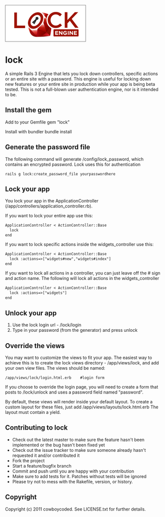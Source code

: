 ![Lock Logo](https://github.com/charlotte-ruby/lock/blob/master/logo.png?raw=true)

lock
====

A simple Rails 3 Engine that lets you lock down controllers, specific actions or an entire site with a password.  This engine is useful for locking down new features
or your entire site in production while your app is being beta tested.  This is not a full-blown user authentication engine, nor is it intended to be.

Install the gem
---------------

Add to your Gemfile
    gem "lock"

Install with bundler
    bundle install

Generate the password file
--------------------------

The following command will generate /config/lock_password, which contains an encrypted password.  Lock uses this for authentication

    rails g lock:create_password_file yourpasswordhere

Lock your app
-------------

You lock your app in the ApplicationController (/app/controllers/application_controller.rb).

If you want to lock your entire app use this:

    ApplicationController < ActionController::Base
      lock
    end

If you want to lock specific actions inside the widgets_controller use this:

    ApplicationController < ActionController::Base
      lock :actions=>["widgets#new","widgets#index"]
    end

If you want to lock all actions in a controller, you can just leave off the # sign and action name.  The following will lock all actions in the widgets_controller

    ApplicationController < ActionController::Base
      lock :actions=>["widgets"]
    end

Unlock your app
---------------

1. Use the lock login url - /lock/login
2. Type in your password (from the generator) and press unlock

Override the views
------------------

You may want to customize the views to fit your app.  The easiest way to achieve this is to create the lock views directory - /app/views/lock, and
add your own view files.  The views should be named:

    /app/views/lock/login.html.erb    #login form

If you choose to override the login page, you will need to create a form that posts to /lock/unlock and uses a password field
named "password".

By default, these views will render inside your default layout.  To create a custom layout for these files, just add /app/views/layouts/lock.html.erb
The layout must contain a yield.

Contributing to lock
--------------------

* Check out the latest master to make sure the feature hasn't been implemented or the bug hasn't been fixed yet
* Check out the issue tracker to make sure someone already hasn't requested it and/or contributed it
* Fork the project
* Start a feature/bugfix branch
* Commit and push until you are happy with your contribution
* Make sure to add tests for it. Patches without tests will be ignored
* Please try not to mess with the Rakefile, version, or history.

Copyright
---------

Copyright (c) 2011 cowboycoded. See LICENSE.txt for
further details.

